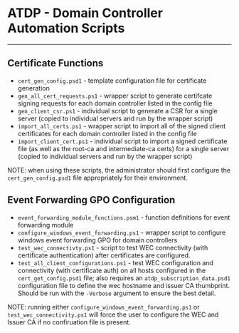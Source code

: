 # ATDP - Domain Controller Automation Scripts
----


## Certificate Functions

* `cert_gen_config.psd1` - template configuration file for certificate generation
* `gen_all_cert_requests.ps1` - wrapper script to generate certifcate signing requests for each domain controller listed in the config file
* `gen_client_csr.ps1` - individual script to generate a CSR for a single server (copied to individual servers and run by the wrapper script)
* `import_all_certs.ps1` - wrapper script to import all of the signed client certificates for each domain controller listed in the config file
* `import_client_cert.ps1` - individual script to import a signed certificate file (as well as the root-ca and intermediate-ca certs) for a single server (copied to individual servers and run by the wrapper script)

NOTE: when using these scripts, the administrator should first configure the `cert_gen_config.psd1` file appropriately for their environment.
## Event Forwarding GPO Configuration

* `event_forwarding_module_functions.psm1` - function definitions for event forwarding module
* `configure_windows_event_forwarding.ps1` - wrapper script to configure windows event forwarding GPO for domain controllers
* `test_wec_connectivty.ps1` - script to test WEC connectivity (with certificate authentication) after certificates are configured.
* `test_all_client_configurations.ps1` - test WEC configuration and connectivity (with certificate auth) on all hosts configured in the `cert_get_config.psd1` file; also requires an `atdp_subscription_data.psd1` configuration file to define the wec hostname and issuer CA thumbprint. Should be run with the `-Verbose` argument to ensure the best detail.

NOTE: running either `configure_windows_event_forwarding.ps1` or `test_wec_connectivity.ps1` will force the user to configure the WEC and Issuer CA if no confiruation file is present.